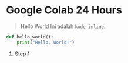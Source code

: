 # Google Colab 24 Hours
> Hello World
Ini adalah `kode inline`.
```python
def hello_world():
    print("Hello, World!")
```
1. Step 1

